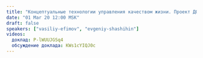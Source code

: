 ```yaml
---
title: "Концептуальные технологии управления качеством жизни. Проект ДОТУПРАКТИК"
date: "01 Mar 20 12:00 MSK"
draft: false
speakers: ["vasiliy-efimov", "evgeniy-shashihin"]
videos:
  доклад: P-lWUUJGSq4
  обсуждение доклада: KWs1cYIQJ0c
---
```

